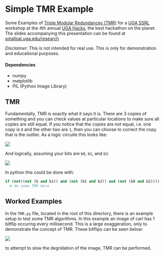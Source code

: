 # Simple TMR Example
Some Examples of [Triple Modular Redundancey (TMR)](https://en.wikipedia.org/wiki/Triple_modular_redundancy) for a [UGA SSRL](smallsat.uga.edu) workshop at the 4th annual [UGA Hacks](https://ugahacks.com/), the best hackathon on the planet. The slides accompanying this presentation can be found at [smallsat.uga.edu/research](smallsat.uga.edu/research)

_Disclaimer:_ This is not intended for real use. This is only for demonstration and educational purposes.

#### Dependencies
- numpy
- matplotlib
- PIL (Python Image Library)

## TMR

Fundamentally, TMR is exactly what it says it is. There are 3 copies of something and
you can check values at particular locations to make sure all copies are still equal. If
you notice that the copies are not equal, i.e. one copy is `0` and the other two are `1`,
then you can choose to correct the copy that is  the outlier. As a logic circuite this looks like:

![](https://github.com/piepieninja/simpleTMRexample/blob/master/img/Majority_Logic.png)

And logically, assuming your bits are `b0`, `b1`, and `b2`:

![](https://github.com/piepieninja/simpleTMRexample/blob/master/img/Majority_Logic2.png)

In python this could be done with:

```Python
if (not((not (b and b1)) and (not (b1 and b2)) and (not (b0 and b2)))):
  # do some TMR here
```


## Worked Examples

In the `TMR.py` file, located in the root of this directory, there is an example setup to test some TMR algorithms. In this example an image of carl has 1 bitflip occuring every millisecond. This is a large exaggeration, only to demonstrate the concept of TMR. These bitflips can be seen below:

![](https://github.com/piepieninja/simpleTMRexample/blob/master/img/animation.gif)

to attempt to slow the degridation of the image, TMR can be performed.
